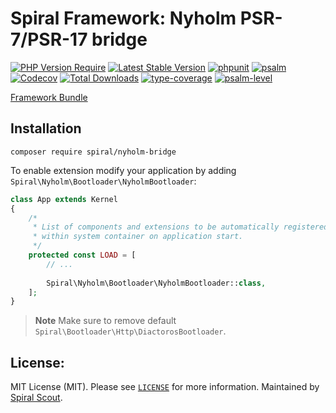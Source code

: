 # Spiral Framework: Nyholm PSR-7/PSR-17 bridge

[![PHP Version Require](https://poser.pugx.org/spiral/nyholm-bridge/require/php)](https://packagist.org/packages/spiral/nyholm-bridge)
[![Latest Stable Version](https://poser.pugx.org/spiral/nyholm-bridge/v/stable)](https://packagist.org/packages/spiral/nyholm-bridge)
[![phpunit](https://github.com/spiral/nyholm-bridge/actions/workflows/phpunit.yml/badge.svg)](https://github.com/spiral/nyholm-bridge/actions)
[![psalm](https://github.com/spiral/nyholm-bridge/actions/workflows/static-analysis.yml/badge.svg)](https://github.com/spiral/nyholm-bridge/actions)
[![Codecov](https://codecov.io/gh/spiral/nyholm-bridge/branch/master/graph/badge.svg)](https://codecov.io/gh/spiral/nyholm-bridge)
[![Total Downloads](https://poser.pugx.org/spiral/nyholm-bridge/downloads)](https://packagist.org/packages/spiral/nyholm-bridge)
[![type-coverage](https://shepherd.dev/github/spiral/nyholm-bridge/coverage.svg)](https://shepherd.dev/github/spiral/nyholm-bridge)
[![psalm-level](https://shepherd.dev/github/spiral/nyholm-bridge/level.svg)](https://shepherd.dev/github/spiral/nyholm-bridge)

[Framework Bundle](https://github.com/spiral/framework)

## Installation

```
composer require spiral/nyholm-bridge
```

To enable extension modify your application by adding `Spiral\Nyholm\Bootloader\NyholmBootloader`:

```php
class App extends Kernel
{
    /*
     * List of components and extensions to be automatically registered
     * within system container on application start.
     */
    protected const LOAD = [
        // ...
        
        Spiral\Nyholm\Bootloader\NyholmBootloader::class,
    ];
}
```

> **Note**
> Make sure to remove default `Spiral\Bootloader\Http\DiactorosBootloader`.

## License:

MIT License (MIT). Please see [`LICENSE`](./LICENSE) for more information. Maintained by [Spiral Scout](https://spiralscout.com).


